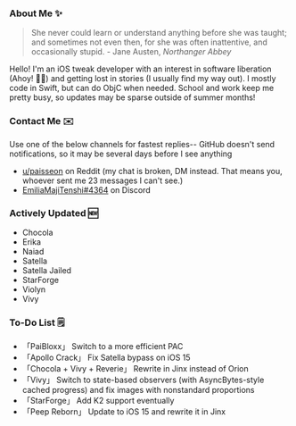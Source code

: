 ### About Me ✨
> She never could learn or understand anything before she was taught; and sometimes not even then, for she was often inattentive, and occasionally stupid. - Jane Austen, *Northanger Abbey*

Hello! I'm an iOS tweak developer with an interest in software liberation (Ahoy! 🏴‍☠️) and getting lost in stories (I usually find my way out). I mostly code in Swift, but can do ObjC when needed. School and work keep me pretty busy, so updates may be sparse outside of summer months!

### Contact Me ✉️
Use one of the below channels for fastest replies-- GitHub doesn't send notifications, so it may be several days before I see anything

- [u/paisseon](https://reddit.com/u/paisseon) on Reddit (my chat is broken, DM instead. That means you, whoever sent me 23 messages I can't see.)
- [EmiliaMajiTenshi#4364](https://discord.gg/VM2ZVWqxsj) on Discord

### Actively Updated 🆕
- Chocola
- Erika
- Naiad
- Satella
- Satella Jailed
- StarForge
- Violyn
- Vivy

### To-Do List 🗒
- 「PaiBloxx」                 Switch to a more efficient PAC
- 「Apollo Crack」             Fix Satella bypass on iOS 15
- 「Chocola + Vivy + Reverie」 Rewrite in Jinx instead of Orion
- 「Vivy」                     Switch to state-based observers (with AsyncBytes-style cached progress) and fix images with nonstandard proportions
- 「StarForge」                Add K2 support eventually
- 「Peep Reborn」              Update to iOS 15 and rewrite it in Jinx
